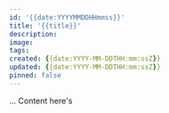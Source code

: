 ```yaml
---
id: '{{date:YYYYMMDDHHmmss}}'
title: '{{title}}'
description:
image:
tags:
created: {{date:YYYY-MM-DDTHH:mm:ssZ}}
updated: {{date:YYYY-MM-DDTHH:mm:ssZ}}
pinned: false
---
```


... Content here's
